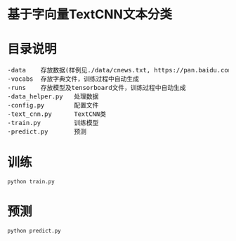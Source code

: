 # 基于字向量TextCNN文本分类

# 目录说明
<pre>
-data    存放数据(样例见./data/cnews.txt, https://pan.baidu.com/s/1aPkGkfTgsz6IlTLzfXkJ1w)
-vocabs  存放字典文件，训练过程中自动生成
-runs    存放模型及tensorboard文件，训练过程中自动生成
-data_helper.py   处理数据
-config.py        配置文件
-text_cnn.py      TextCNN类
-train.py         训练模型
-predict.py       预测
</pre>

# 训练
```
python train.py
```

# 预测
```
python predict.py
```
